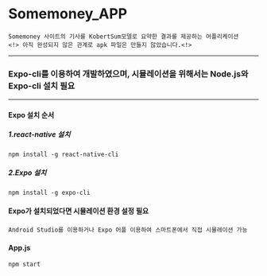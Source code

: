 # Somemoney_APP
```
Somemoney 사이트의 기사를 KobertSum모델로 요약한 결과를 제공하는 어플리케이션
<!> 아직 완성되지 않은 관계로 apk 파일은 만들지 않았습니다.<!>
```
<hr>

### Expo-cli를 이용하여 개발하였으며, 시뮬레이션을 위해서는 Node.js와 Expo-cli 설치 필요
<hr>

#### Expo 설치 순서

##### 1.react-native 설치
```
npm install -g react-native-cli
```

##### 2.Expo 설치
```
npm install -g expo-cli
```

#### Expo가 설치되었다면 시뮬레이션 환경 설정 필요
```
Android Studio를 이용하거나 Expo 어플 이용하여 스마트폰에서 직접 시뮬레이션 가능
```

#### App.js
```
npm start
```
  
